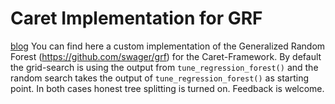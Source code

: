 # Caret Implementation for GRF
[blog](https://www.r-bloggers.com/using-machine-learning-for-causal-inference/amp/)
You can find here a custom implementation of the Generalized Random Forest (https://github.com/swager/grf) for the Caret-Framework. 
By default the grid-search is using the output from `tune_regression_forest()` and the random search takes the output of `tune_regression_forest()` as starting point. In both cases honest tree splitting is turned on.
Feedback is welcome.
